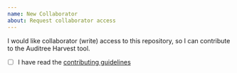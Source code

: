 ```yaml
---
name: New Collaborator
about: Request collaborator access
---
```


I would like collaborator (write) access to this repository, so I can contribute
to the Auditree Harvest tool.

 - [ ] I have read the [contributing guidelines][CONTRIBUTING]


[CONTRIBUTING]: https://github.com/ComplianceAsCode/auditree-harvest/blob/master/CONTRIBUTING.md